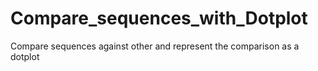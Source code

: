 # Compare_sequences_with_Dotplot
Compare sequences against other and represent the comparison as a dotplot
